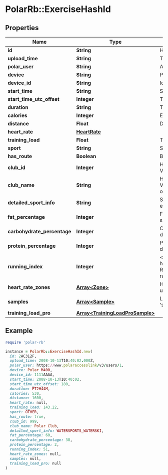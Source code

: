 # PolarRb::ExerciseHashId

## Properties

| Name | Type | Description | Notes |
| ---- | ---- | ----------- | ----- |
| **id** | **String** | Hashed id of the trainining session | [optional] |
| **upload_time** | **String** | Time of the transfer from wrist unit to Polar database | [optional] |
| **polar_user** | **String** | Absolute link to Polar user owning the training | [optional] |
| **device** | **String** | Polar product used in training | [optional] |
| **device_id** | **String** | Id of the Polar device | [optional] |
| **start_time** | **String** | Start time of the training session in local time | [optional] |
| **start_time_utc_offset** | **Integer** | The offset from UTC (in minutes) when the training session was started | [optional] |
| **duration** | **String** | The duration of the training session as specified in ISO8601 | [optional] |
| **calories** | **Integer** | Expended calories during training in kilocalories | [optional] |
| **distance** | **Float** | Distance in meters travelled during training | [optional] |
| **heart_rate** | [**HeartRate**](HeartRate.md) |  | [optional] |
| **training_load** | **Float** | Training load effect to user | [optional] |
| **sport** | **String** | Sport name | [optional] |
| **has_route** | **Boolean** | Boolean indicating if the exercise has route data | [optional] |
| **club_id** | **Integer** | Has value if the exercise is from \&quot;Flow For Club\&quot;, otherwise not printed. Value -1 indicates that there were errors finding the club | [optional] |
| **club_name** | **String** | Has value if the exercise is from \&quot;Flow For Club\&quot;, otherwise not printed. Value \&quot;Ambiguous club location. Please contact support.\&quot; is printed in case of error (and the club-id is -1). | [optional] |
| **detailed_sport_info** | **String** | String containing the name of a Polar Flow-compatible sport, if one is set for the exercise. | [optional] |
| **fat_percentage** | **Integer** | Fat percentage of exercise calories. Has value if the exercise is from training device supporting Energy sources, otherwise not printed. | [optional] |
| **carbohydrate_percentage** | **Integer** | Carbohydrate percentage of exercise calories. Has value if the exercise is from training device supporting Energy sources, otherwise not printed. | [optional] |
| **protein_percentage** | **Integer** | Protein percentage of exercise calories. Has value if the exercise is from training device supporting Energy sources, otherwise not printed. | [optional] |
| **running_index** | **Integer** | &lt;a href&#x3D;\&quot;https://support.polar.com/en/support/tips/Running_Index_feature#\&quot;&gt; Running index&lt;/a&gt; is a score automatically calculated every run based on your heart rate and speed data collected via GPS or stride sensor. | [optional] |
| **heart_rate_zones** | [**Array&lt;Zone&gt;**](Zone.md) | Heart rate zones for this exercise. Returned when query parameter &#39;zones&#x3D;true&#39; is used. | [optional] |
| **samples** | [**Array&lt;Sample&gt;**](Sample.md) | List of all samples available for this exercise. Returned when query parameter &#39;samples&#x3D;true&#39; is used. | [optional] |
| **training_load_pro** | [**Array&lt;TrainingLoadProSample&gt;**](TrainingLoadProSample.md) |  | [optional] |

## Example

```ruby
require 'polar-rb'

instance = PolarRb::ExerciseHashId.new(
  id: 2AC312F,
  upload_time: 2008-10-13T10:40:02.000Z,
  polar_user: https://www.polaraccesslink/v3/users/1,
  device: Polar M400,
  device_id: 1111AAAA,
  start_time: 2008-10-13T10:40:02,
  start_time_utc_offset: 180,
  duration: PT2H44M,
  calories: 530,
  distance: 1600,
  heart_rate: null,
  training_load: 143.22,
  sport: OTHER,
  has_route: true,
  club_id: 999,
  club_name: Polar Club,
  detailed_sport_info: WATERSPORTS_WATERSKI,
  fat_percentage: 60,
  carbohydrate_percentage: 38,
  protein_percentage: 2,
  running_index: 51,
  heart_rate_zones: null,
  samples: null,
  training_load_pro: null
)
```

